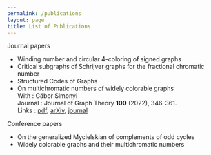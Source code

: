 ```yaml
---
permalink: /publications
layout: page
title: List of Publications
---
```


Journal papers

* Winding number and circular 4-coloring of signed graphs
* Critical subgraphs of Schrijver graphs for the fractional chromatic number
* Structured Codes of Graphs
* On multichromatic numbers of widely colorable graphs  
    With : Gábor Simonyi  
    Journal : Journal of Graph Theory **100** (2022), 346-361.  
    Links : [pdf](), [arXiv](https://arxiv.org/abs/2102.03120), [journal](https://doi.org/10.1002/jgt.22785)

Conference papers

* On the generalized Mycielskian of complements of odd cycles
* Widely colorable graphs and their multichromatic numbers
